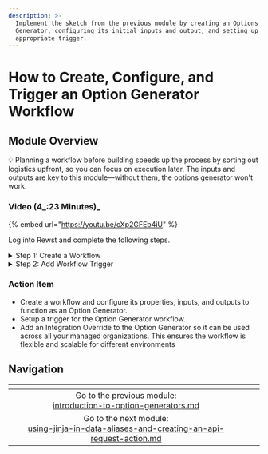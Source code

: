 ```yaml
---
description: >-
  Implement the sketch from the previous module by creating an Options
  Generator, configuring its initial inputs and output, and setting up the
  appropriate trigger.
---
```


# How to Create, Configure, and Trigger an Option Generator Workflow

## Module Overview

:bulb: Planning a workflow before building speeds up the process by sorting out logistics upfront, so you can focus on execution later. The inputs and outputs are key to this module—without them, the options generator won't work.

### Video (4_:23 Minutes)_

{% embed url="https://youtu.be/cXp2GFEb4iU" %}

Log into Rewst and complete the following steps.

<details>

<summary>Step 1: Create a Workflow</summary>

1. **Create** a new workflow called "Option Generator for Microsoft Groups."
   * Personalize the name and add tags to your liking.
2. **Select** the pencil icon to configure the workflow settings.
3. **Select** "Option Generator" for the workflow type.
   * As a bonus, this will add an "option gen" tag to your workflow, so you can easily filter for those in your list of all the workflows.
4. **Add** Time Saved
5. **Add** the _Input Configurations_
   * `user_id`
   * `action`
6. **Add** the _Output Configuration_
   * Field Name: options
   * **Select** the Jinja Editor Icon
   * **Enter** `CTX.group_list`

7: **Select** _Submit_ to save the settings

</details>

<details>

<summary>Step 2: Add Workflow Trigger</summary>

1. _**Select**_ the lightning bolt to add a workflow trigger.
2. **Enter** "option generator" for the name
3. **Toggle** Enabled to enable the trigger.
4. **Search** for "always" in the "trigger type" dropdown
5. **Select** 'Core - Always Pass.'
   * The workflow will trigger as soon as we have a "user" and an "action" selected - before the form is submitted.
6. **Select** Microsoft Graph for integration override.
7. **Select** your own organization
   * Test with a user you're comfortable with (maybe yourself).
   * If you want to use this process for your customers, refer to the special instructions on the Rewst 104 tutorial page in Cluck University
8. **Submit** to save the trigger.

</details>

### Action Item

* Create a workflow and configure its properties, inputs, and outputs to function as an Option Generator.
* Setup a trigger for the Option Generator workflow.
* Add an Integration Override to the Option Generator so it can be used across all your managed organizations. This ensures the workflow is flexible and scalable for different environments

## Navigation

<table data-card-size="large" data-column-title-hidden data-view="cards" data-full-width="false"><thead><tr><th align="center"></th><th align="center"></th><th data-hidden data-card-target data-type="content-ref"></th></tr></thead><tbody><tr><td align="center">Go to the previous module:<br><a data-mention href="introduction-to-option-generators.md">introduction-to-option-generators.md</a></td><td align="center"></td><td></td></tr><tr><td align="center">Go to the next module:<br><a data-mention href="using-jinja-in-data-aliases-and-creating-an-api-request-action.md">using-jinja-in-data-aliases-and-creating-an-api-request-action.md</a></td><td align="center"></td><td></td></tr></tbody></table>
